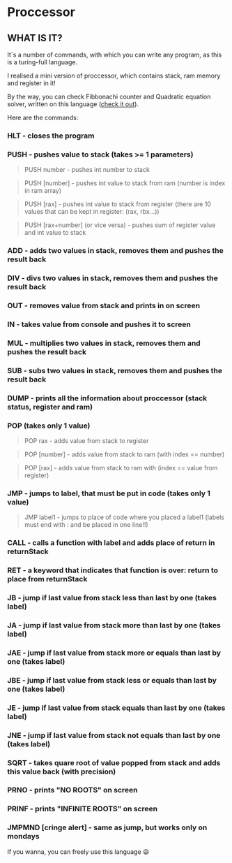 # Proccessor
## WHAT IS IT?
It`s a number of commands, with which you can write any program, as this is a turing-full language.

I realised a mini version of proccessor, which contains stack, ram memory and register in it!

By the way, you can check Fibbonachi counter and Quadratic equation solver, written on this language ([check it out](https://github.com/ThreadJava800/Processor/tree/main/examples)).

Here are the commands:
### HLT - closes the program
### PUSH - pushes value to stack (takes >= 1 parameters)
> PUSH number - pushes int number to stack

> PUSH [number] - pushes int value to stack from ram (number is index in ram array)

> PUSH [rax] -  pushes int value to stack from register (there are 10 values that can be kept in register: (rax, rbx...))

> PUSH [rax+number] (or vice versa) - pushes sum of register value and int value to stack

### ADD - adds two values in stack, removes them and pushes the result back

### DIV - divs two values in stack, removes them and pushes the result back

### OUT - removes value from stack and prints in on screen

### IN - takes value from console and pushes it to screen

### MUL - multiplies two values in stack, removes them and pushes the result back

### SUB - subs two values in stack, removes them and pushes the result back

### DUMP - prints all the information about proccessor (stack status, register and ram)

### POP (takes only 1 value)

> POP rax - adds value from stack to register

> POP [number] - adds value from stack to ram (with index == number)

> POP [rax] - adds value from stack to ram with (index == value from register)

### JMP - jumps to label, that must be put in code (takes only 1 value)

> JMP label1 - jumps to place of code where you placed a label1 (labels must end with : and be placed in one line!!)

### CALL - calls a function with label and adds place of return in returnStack

### RET - a keyword that indicates that function is over: return to place from returnStack

### JB - jump if last value from stack less than last by one (takes label)

### JA - jump if last value from stack more than last by one (takes label)

### JAE - jump if last value from stack more or equals than last by one (takes label)

### JBE - jump if last value from stack less or equals than last by one (takes label)

### JE - jump if last value from stack equals than last by one (takes label)

### JNE - jump if last value from stack not equals than last by one (takes label)

### SQRT - takes quare root of value popped from stack and adds this value back (with precision)

### PRNO - prints "NO ROOTS" on screen

### PRINF - prints "INFINITE ROOTS" on screen

### JMPMND [cringe alert] - same as jump, but works only on mondays

If you wanna, you can freely use this language :smiley: